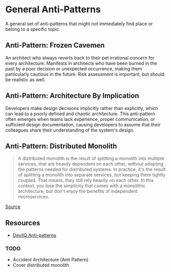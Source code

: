 # General Anti-Patterns

A general set of anti-patterns that might not immediately find place or belong to a specific topic.

## Anti-Pattern: Frozen Cavemen

An architect who always reverts back to their pet irrational concern for every architecture. Manifests in architects who have been burned in the past by a poor decision or unexpected occurrence, making them particularly cautious in the future. Risk assessment is important, but should be realistic as well.

## Anti-Pattern: Architecture By Implication

Developers make design decisions implicitly rather than explicitly, which can lead to a poorly defined and chaotic architecture. This anti-pattern often emerges when teams lack experience, proper communication, or sufficient design documentation, causing developers to assume that their colleagues share their understanding of the system's design.

## Anti-Pattern: Distributed Monolith

> A distributed monolith is the result of splitting a monolith into multiple services, that are heavily dependent on each other, without adopting the patterns needed for distributed systems. In practice, it's the result of splitting a monolith into separate services, but keeping them tightly coupled. That means, they still rely heavily on each other. In this context, you lose the simplicity that comes with a monolithic architecture, but don't enjoy the benefits of independent microservices.

[Source](https://dev.to/morintd/understand-the-difference-between-monolith-microservices-and-distributed-monolith-39kb#:~:text=A%20distributed%20monolith%20is%20the,but%20keeping%20them%20tightly%20coupled.)


## Resources

* [DeviIQ Anti-patterns](https://deviq.com/antipatterns)

### TODO

* Accident Architecture (Anti Pattern)
* Cover distributed monolith  